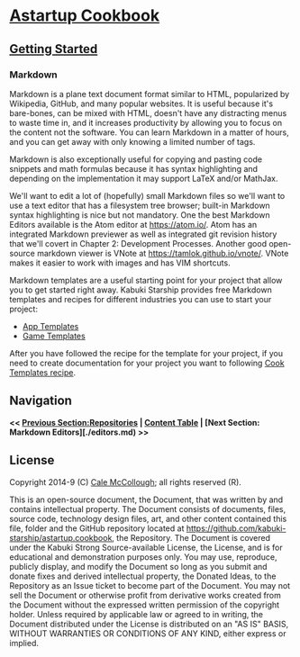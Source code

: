 # [Astartup Cookbook](../readme.md)

## [Getting Started](./readme.md)

### Markdown

Markdown is a plane text document format similar to HTML, popularized by Wikipedia, GitHub, and many popular websites. It is useful because it's bare-bones, can be mixed with HTML, doesn't have any distracting menus to waste time in, and it increases productivity by allowing you to focus on the content not the software. You can learn Markdown in a matter of hours, and you can get away with only knowing a limited number of tags.

Markdown is also exceptionally useful for copying and pasting code snippets and math formulas because it has syntax highlighting and depending on the implementation it may support LaTeX and/or MathJax.

We'll want to edit a lot of (hopefully) small Markdown files so we'll want to use a text editor that has a filesystem tree browser; built-in Markdown syntax highlighting is nice but not mandatory. One the best Markdown Editors available is the Atom editor at <https://atom.io/>. Atom has an integrated Markdown previewer as well as integrated git revision history that we'll covert in Chapter 2: Development Processes. Another good open-source markdown viewer is VNote at <https://tamlok.github.io/vnote/>. VNote makes it easier to work with images and has VIM shortcuts.

Markdown templates are a useful starting point for your project that allow you to get started right away. Kabuki Starship provides free Markdown templates and recipes for different industries you can use to start your project:

* [App Templates](./app_templates.md)
* [Game Templates](./game_templates.md)

After you have followed the recipe for the template for your project, if you need to create documentation for your project you want to following [Cook Templates recipe](./markdown_cookbook.md).

## Navigation

**<< [Previous Section:Repositories](../repositories.md) | [Content Table](../readme.md) | [Next Section: Markdown Editors][./editors.md) >>**

## License

Copyright 2014-9 (C) [Cale McCollough](https://calemccollough.github.io); all rights reserved (R).

This is an open-source document, the Document, that was written by and contains intellectual property. The Document consists of documents, files, source code, technology design files, art, and other content contained this file, folder and the GitHub repository located at <https://github.com/kabuki-starship/astartup.cookbook>, the Repository. The Document is covered under the Kabuki Strong Source-available License, the License, and is for educational and demonstration purposes only. You may use, reproduce, publicly display, and modify the Document so long as you submit and donate fixes and derived intellectual property, the Donated Ideas, to the Repository as an Issue ticket to become part of the Document. You may not sell the Document or otherwise profit from derivative works created from the Document without the expressed written permission of the copyright holder. Unless required by applicable law or agreed to in writing, the Document distributed under the License is distributed on an "AS IS" BASIS, WITHOUT WARRANTIES OR CONDITIONS OF ANY KIND, either express or implied.
